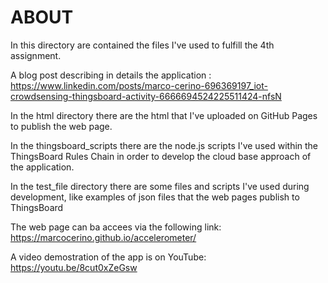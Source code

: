 # ABOUT

In this directory are contained the files I've used to fulfill the 4th assignment.

A blog post describing in details the application :
https://www.linkedin.com/posts/marco-cerino-696369197_iot-crowdsensing-thingsboard-activity-6666694524225511424-nfsN

In the html directory there are the html that I've uploaded on GitHub Pages to publish the web page.

In the thingsboard_scripts there are the node.js scripts I've used within the ThingsBoard Rules Chain in order to develop the cloud base approach of the application.

In the test_file directory there are some files and scripts I've used during development, like examples of json files that the web pages publish to ThingsBoard

The web page can ba accees via the following link:
https://marcocerino.github.io/accelerometer/ 

A video demostration of the app is on YouTube:
https://youtu.be/8cut0xZeGsw
